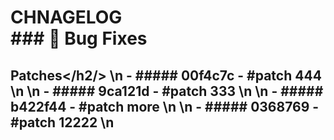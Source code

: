 # CHNAGELOG <br /> ### :bug: Bug Fixes <br /> <h2>Patches</h2/> \n - ##### 00f4c7c - #patch 444 \n \n - ##### 9ca121d - #patch 333 \n \n - ##### b422f44 - #patch more \n \n - ##### 0368769 - #patch 12222 \n
